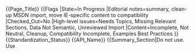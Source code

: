 {{Page_Title}}
{{Flags
|State=In Progress
|Editorial notes=summary, clean-up MSDN import, move IE-specific content to compatibility
|Checked_Out=No
|High-level issues=Needs Topics, Missing Relevant Sections, Data Not Semantic, Unreviewed Import
|Content=Incomplete, Not Neutral, Cleanup, Compatibility Incomplete, Examples Best Practices
}}
{{Standardization_Status}}
{{API_Name}}
{{Summary_Section|Do not use. Use <dialog> or a popup window instead. Halts the script execution, creates a popup window, passes it parameters and returns a value when the new window is closed.}}
{{API_Object_Method
|Parameters={{Method Parameter
|Index=0
|Name=url
|Data type=String
|Description='''String''' that specifies the URL of the document to load and display.
|Optional=No
}}{{Method Parameter
|Index=1
|Name=argumentsToPass
|Data type=any
|Description=The arguments to use when displaying the new document. Use this parameter to pass a value of any type, including an array of values. The dialog box can extract the values passed by the caller from the [[dom/WindowModal/dialogArguments|'''dialogArguments''']] property.
|Optional=No
}}{{Method Parameter
|Index=2
|Name=windowOptions
|Data type=String
|Description=Specifies the window ornaments for the dialog box, using one or more of the following semicolon-delimited values:
|Optional=No
}}
|Method_applies_to=dom/Window
|Example_object_name=window
|Return_value_name=returnValue
|Javascript_data_type=any
|Return_value_description=The value of the '''returnValue''' property as set by the window of the document specified in ''url''.
}}
{{Examples_Section
|Not_required=No
|Examples={{Single Example
|Language=
|Description=This example uses the '''showModalDialog''' method to open a customized dialog box.
|Code=&lt;script type{{=}}"text/javascript"&gt;
function fnRandom(iModifier){
   return parseInt(Math.random()*iModifier);
}
function fnSetValues(){
   var iHeight{{=}}oForm.oHeight.options[
      oForm.oHeight.selectedIndex].text;
   if(iHeight.indexOf("Random")&gt;-1){
      iHeight{{=}}fnRandom(document.body.clientHeight);
   }
   var sFeatures{{=}}"dialogHeight: " + iHeight + "px;";
   return sFeatures;
}
function fnOpen(){
   var sFeatures{{=}}fnSetValues();
   window.showModalDialog("showModalDialog_target.htm", "", 
      sFeatures)
}
&lt;/script&gt;
&lt;form name{{=}}"oForm"&gt;
	Dialog Height 
  &lt;select name{{=}}"oHeight"&gt;
    &lt;option&gt;-- Random --&lt;/option&gt;
    &lt;option&gt;150&lt;/option&gt;
    &lt;option&gt;200&lt;/option&gt;
    &lt;option&gt;250&lt;/option&gt;
    &lt;option&gt;300&lt;/option&gt;
  &lt;/select&gt; 
	Create Modal Dialog Box
  &lt;input type{{=}}"button" value{{=}}"Push To Create" onclick{{=}}"fnOpen()"&gt;
&lt;/form&gt;
|LiveURL=http://samples.msdn.microsoft.com/workshop/samples/author/dhtml/refs/showModalDialog2.htm
}}
}}
{{Notes_Section
|Usage=Do not use. This API is being phased out. Chrome and Opera have already removed it by default and Firefox also considers following suit.
|Notes=A modal dialog box retains the input focus while open. The user cannot switch windows until the dialog box is closed.
Because a modal dialog box can include a URL to a resource in a different domain, do not pass information through the ''varArgIn'' parameter that the user might consider private. The ''varArgIn'' parameter can be referenced within the modal dialog box using the [[dom/WindowModal/dialogArguments|'''dialogArguments''']] property of the '''window''' object. If the ''varArgIn'' parameter is defined as a string, the maximum string length that can be passed to the modal dialog box is 4096 characters; longer strings are truncated.
You can set the default font settings the same way you set Cascading Style Sheets (CSS) attributes (for example, <code>"font:3;font-size:4"</code>). To define multiple font values, use multiple font attributes.
To override <code>center</code>, even though the default for <code>center</code> is <code>yes</code>, you can specify either <code>dialogLeft</code> and/or <code>dialogTop</code>.
When Windows Internet Explorer opens a window from a modal or modeless HTML dialog box by using the '''showModalDialog''' method or by using the [[dom/HTMLElement/showModelessDialog|'''showModelessDialog''']] method, Internet Explorer uses Component Object Model (COM) to create a new instance of the window. Typically, the window is opened by using the first instance of an existing Internet Explorer process. When Internet Explorer opens the window in a new process, all the memory cookies are no longer available, including the session ID. This process is different from the process that Windows Internet Explorer uses to open a new window by using the [[dom/Window/open|'''open''']] method.
For Windows Internet Explorer 7, <code>dialogHeight</code> and <code>dialogWidth</code> return the height and width of the content area and no longer includes the height and width of the frame.
Internet Explorer 7.  Although a user can manually adjust the height of a dialog box to a smaller value —provided the dialog box is resizable— the minimum <code>dialogHeight</code> you can specify is 100 pixels, and the minimum <code>dialogWidth</code> you can define is 250 pixels. In versions earlier than Internet Explorer 7 the minimum value of the <code>dialogWidth</code> that can be specified is 100 pixels.

'''Note'''  For Internet Explorer 7, <code>help</code> is not a valid value for <code>sFeatures</code>. In previous versions, <code>help:{ yes {{!}} no {{!}} 1 {{!}} 0 {{!}} on {{!}} off }</code> specified whether the dialog window displays the context-sensitive Help icon.
This method must use a user-initiated action, such as clicking on a link or tabbing to a link and pressing enter, to open a pop-up window. The Pop-up Blocker feature in Microsoft Internet Explorer 6 blocks windows that are opened without being initiated by the user.
Microsoft Internet Explorer 5 and later  allows further control over modal dialog boxes through the <code>status</code> and <code>resizable</code> values in the ''varOptions'' parameter of the '''showModalDialog''' method. Turn off the status bar by calling the dialog box from a trusted application, such as Microsoft Visual Basic or an HTML Application (HTA), or from a trusted window, such as a trusted modal dialog box. These applications are considered to be trusted because they use Internet Explorer interfaces instead of the browser. Any dialog box generated from a trusted source has the status bar turned off by default. Resizing is turned off by default, but you can turn it on by specifying <code>resizable{{=}}yes</code> in the ''varOptions'' string of the '''showModalDialog''' method.
The default unit of measure for <code>dialogHeight</code> and <code>dialogWidth</code> in Internet Explorer 5 and later  is the pixel. The value can be an integer or floating-point number, followed by an absolute units designator (<code>cm</code>, <code>mm</code>, <code>in</code>, <code>pt</code>, or <code>pc</code>) or a relative units designator (<code>em</code>, <code>ex</code>, or <code>px</code>). For consistent results, specify the <code>dialogHeight</code> and <code>dialogWidth</code> in pixels when designing modal dialog boxes.
As of Microsoft Internet Explorer 4.0, you can eliminate scroll bars on dialog boxes. To turn off the scroll bar, set the [[html/attributes/scroll|'''SCROLL''']] attribute to <code>false</code> in the '''body''' element for the dialog window, or call the modal dialog box from a trusted application.
|Import_Notes=
}}
{{Related_Specifications_Section
|Specifications=
}}
{{See_Also_Section
|Manual_links=
|External_links=
|Manual_sections=
}}
{{Topics|DOM}}
{{External_Attribution
|Is_CC-BY-SA=No
|Sources=MSDN
|MDN_link=
|MSDN_link=[http://msdn.microsoft.com/en-us/library/ie/hh828809%28v=vs.85%29.aspx Windows Internet Explorer API reference]
|HTML5Rocks_link=
}}
{{Compatibility_Section
|Not_required=No
|Imported_tables=
|Desktop_rows=
|Mobile_rows=
|Notes_rows=
}}